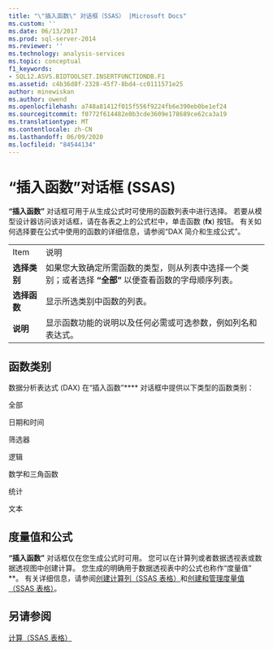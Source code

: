 ```yaml
---
title: "\"插入函数\" 对话框（SSAS） |Microsoft Docs"
ms.custom: ''
ms.date: 06/13/2017
ms.prod: sql-server-2014
ms.reviewer: ''
ms.technology: analysis-services
ms.topic: conceptual
f1_keywords:
- SQL12.ASVS.BIDTOOLSET.INSERTFUNCTIONDB.F1
ms.assetid: c4b36d8f-2328-45f7-8bd4-cc0111571e25
author: minewiskan
ms.author: owend
ms.openlocfilehash: a748a81412f015f556f9224fb6e390eb0be1ef24
ms.sourcegitcommit: f0772f614482e0b3cde3609e178689ce62ca3a19
ms.translationtype: MT
ms.contentlocale: zh-CN
ms.lasthandoff: 06/09/2020
ms.locfileid: "84544134"
---
```

# <a name="insert-function-dialog-box-ssas"></a>“插入函数”对话框 (SSAS)
  **“插入函数”** 对话框可用于从生成公式时可使用的函数列表中进行选择。 若要从模型设计器访问该对话框，请在各表之上的公式栏中，单击函数 (**fx**) 按钮。 有关如何选择要在公式中使用的函数的详细信息，请参阅“DAX 简介和生成公式”。  
  
|||  
|-|-|  
|Item|说明|  
|**选择类别**|如果您大致确定所需函数的类型，则从列表中选择一个类别；或者选择 **“全部”** 以便查看函数的字母顺序列表。|  
|**选择函数**|显示所选类别中函数的列表。|  
|**说明**|显示函数功能的说明以及任何必需或可选参数，例如列名和表达式。|  
  
## <a name="function-categories"></a>函数类别  
 数据分析表达式 (DAX) 在“插入函数”**** 对话框中提供以下类型的函数类别：  
  
 全部  
  
 日期和时间  
  
 筛选器  
  
 逻辑  
  
 数学和三角函数  
  
 统计  
  
 文本  
  
## <a name="measures-and-formulas"></a>度量值和公式  
 **“插入函数”** 对话框仅在您生成公式时可用。 您可以在计算列或者数据透视表或数据透视图中创建计算。 您生成的明确用于数据透视表中的公式也称作“度量值” **。 有关详细信息，请参阅[创建计算列（SSAS 表格）](tabular-models/ssas-calculated-columns-create-a-calculated-column.md)和[创建和管理度量值（SSAS 表格）](tabular-models/measures-ssas-tabular.md)。  
  
## <a name="see-also"></a>另请参阅  
 [计算（SSAS 表格）](tabular-models/calculations-ssas-tabular.md)  
  
  
